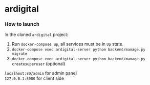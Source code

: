 # ardigital

### How to launch<br>
In the cloned `ardigital` project:
1. Run `docker-compose up`, all services must be in `Up` state.
2. `docker-compose exec ardigital-server python backend/manage.py migrate`
3. `docker-compose exec ardigital-server python backend/manage.py createsuperuser` (optional)


`localhost:80/admin` for admin panel<br>
`127.0.0.1:8080` for client side

